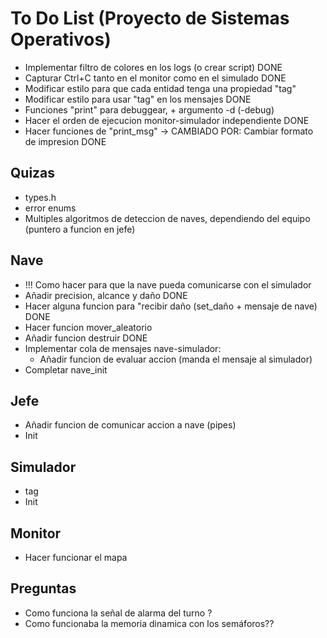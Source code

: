 # To Do List (Proyecto de Sistemas Operativos)
* Implementar filtro de colores en los logs (o crear script) DONE
* Capturar Ctrl+C tanto en el monitor como en el simulado DONE
* Modificar estilo para que cada entidad tenga una propiedad "tag"
* Modificar estilo para usar "tag" en los mensajes DONE
* Funciones "print" para debuggear, + argumento -d (-debug)
* Hacer el orden de ejecucion monitor-simulador independiente DONE
* Hacer funciones de "print_msg" -> CAMBIADO POR: Cambiar formato de impresion DONE



## Quizas
* types.h
* error enums
* Multiples algoritmos de deteccion de naves, dependiendo del equipo (puntero a funcion en jefe)

## Nave
* !!! Como hacer para que la nave pueda comunicarse con el simulador
* Añadir precision, alcance y daño DONE
* Hacer alguna funcion para "recibir daño (set_daño + mensaje de nave) DONE
* Hacer funcion mover_aleatorio
* Añadir funcion destruir DONE
* Implementar cola de mensajes nave-simulador: 
	* Añadir funcion de evaluar accion (manda el mensaje al simulador)
* Completar nave_init

## Jefe
* Añadir funcion de comunicar accion a nave (pipes)
* Init

## Simulador
* tag
* Init 

## Monitor
* Hacer funcionar el mapa



## Preguntas 
* Como funciona la señal de alarma del turno ?
* Como funcionaba la memoria dinamica con los semáforos??